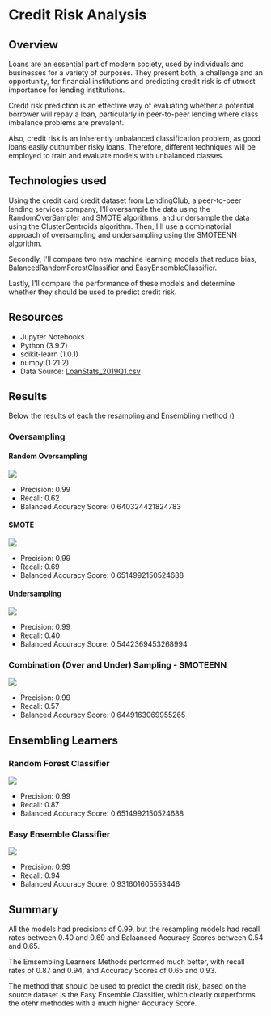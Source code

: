 # Credit Risk Analysis

## Overview

Loans are an essential part of modern society, used by individuals and businesses for a variety of purposes. They present both, a challenge and an opportunity, for financial institutions and predicting credit risk is of utmost importance for lending institutions. 

Credit risk prediction is an effective way of evaluating whether a potential borrower will repay a loan, particularly in peer-to-peer lending where class imbalance problems are prevalent.

Also, credit risk is an inherently unbalanced classification problem, as good loans easily outnumber risky loans. Therefore, different techniques will be employed to train and evaluate models with unbalanced classes. 

## Technologies used

Using the credit card credit dataset from LendingClub, a peer-to-peer lending services company, I'll oversample the data using the RandomOverSampler and SMOTE algorithms, and undersample the data using the ClusterCentroids algorithm. Then, I'll use a combinatorial approach of oversampling and undersampling using the SMOTEENN algorithm. 

Secondly, I'll compare two new machine learning models that reduce bias, BalancedRandomForestClassifier and EasyEnsembleClassifier.

Lastly, I'll compare the performance of these models and determine whether they should be used to predict credit risk.

## Resources
- Jupyter Notebooks
- Python (3.9.7)
- scikit-learn (1.0.1)
- numpy (1.21.2)
- Data Source: [LoanStats_2019Q1.csv](/LoanStats_2019Q1.csv)


## Results

Below the results of each the resampling and Ensembling method ()

### Oversampling
#### Random Oversampling
![](01.png)

- Precision: 0.99
- Recall: 0.62 
- Balanced Accuracy Score: 0.640324421824783

#### SMOTE 
![](02.png)

- Precision: 0.99
- Recall: 0.69 
- Balanced Accuracy Score: 0.6514992150524688


#### Undersampling
![](03.png)

- Precision: 0.99
- Recall: 0.40
- Balanced Accuracy Score: 0.5442369453268994

### Combination (Over and Under) Sampling - SMOTEENN
![](04.png)
- Precision: 0.99
- Recall: 0.57 
- Balanced Accuracy Score: 0.6449163069955265


## Ensembling Learners

### Random Forest Classifier
![](05.png)
- Precision: 0.99
- Recall: 0.87 
- Balanced Accuracy Score: 0.6514992150524688

### Easy Ensemble Classifier
![](06.png)
- Precision: 0.99
- Recall: 0.94 
- Balanced Accuracy Score: 0.931601605553446

## Summary

All the models had precisions of 0.99, but the resampling models had recall rates between 0.40 and 0.69 and Balaanced Accuracy Scores between 0.54 and 0.65.

The Emsembling Learners Methods performed much better, with recall rates of 0.87 and 0.94, and Accuracy Scores of 0.65 and 0.93.

The method that should be used to predict the credit risk, based on the source dataset is the Easy Ensemble Classifier, which clearly outperforms the otehr methodes with a much higher Accuracy Score.